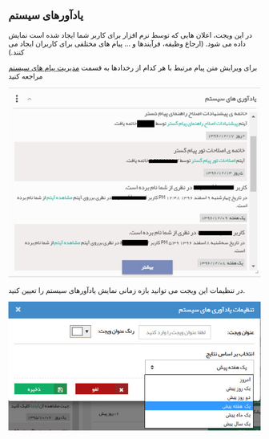 ﻿## یادآورهای سیستم 

در این ویجت، اعلان هایی که توسط نرم افزار برای کاربر شما ایجاد شده است نمایش داده می شود. (ارجاع وظیفه، فرآیندها و ... پیام های مختلفی برای کاربران ایجاد می کنند.)

برای ویرایش متن پیام مرتبط با هر کدام از رخدادها به قسمت [مدیریت پیام های سیستم](https://github.com/1stco/PayamGostarDocs/blob/master/help%202.5.4/Basic-Information/Manage-system-messages/Manage-system-messages.mdmd)  مراجعه کنید

![](NotificationWidget.jpg)

در تنظیمات این ویجت می توانید بازه زمانی نمایش یادآورهای سیستم را تعیین کنید.

![](Systemnotifications2.jpg)

